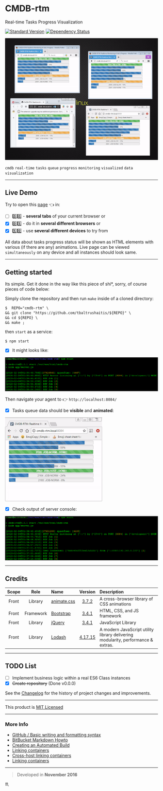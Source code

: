 # CMDB-rtm #

Real-time Tasks Progress Visualization

[![Standard Version](https://img.shields.io/badge/release-standard%20version-brightgreen.svg?style=plastic)](https://github.com/conventional-changelog/standard-version)
[![Dependency Status](https://david-dm.org/tbaltrushaitis/cmdb-rtm.svg?theme=shields.io)](https://david-dm.org/tbaltrushaitis/cmdb-rtm)
<!-- [![License](https://img.shields.io/badge/license-MIT-green.svg?style=flat)](https://github.com/tbaltrushaitis/cmdb-rtm/blob/master/LICENSE.md) -->

![Real Time Jobs Progress View](assets/img/cmdb-rtm-poc-4-windows.gif)

`cmdb` `real-time` `tasks` `queue` `progress` `monitoring` `visualized` `data visualization`

---

## Live Demo ##
Try to open this [page](http://bit.ly/cmdb-rtm-live) :point_left: in:

- [ ] :zero::zero: - **several tabs** of your current browser
 or
- [x] :zero::five: - do it in **several different browsers**
 or
- [x] :five::zero: - use **several different devices** to try from

All data about tasks progress status will be shown as HTML elements with various
(if there are any) animations. Live page can be viewed `simultaneously` on any
device and all instances should look same.

---

## Getting started ##

Its simple. Get it done in the way like this piece of shi*, sorry, of course pieces of code below:

Simply clone the repository and then run `make` inside of a cloned directory:

```shell
$  REPO="cmdb-rtm" \
&& git clone "https://github.com/tbaltrushaitis/${REPO}" \
&& cd ${REPO} \
&& make ;
```

then `start` as a service:

```shell
$ npm start
```

- [x] It might looks like:

![Run Application Server](assets/img/npm-start-001.png)

Then navigate your agent to :point_right: `http://localhost:8084/`

- [x] Tasks queue data should be **visible** and **animated**:

![Real Time Jobs Progress View](assets/img/cmdb-rtm-progress.gif)

- [x] Check output of server console:

![Run Application Server](assets/img/user-connected-001.png)

---

## Credits ##

 Scope | Role | Name | Version | Description
:-----:|:----:|:-----|:-------:|:------------
 Front | Library | [animate.css](http://daneden.github.io/animate.css/) | [3.7.2](https://github.com/daneden/animate.css/tree/3.7.2) | A cross-browser library of CSS animations
 Front | Framework | [Bootstrap](http://getbootstrap.com) | [3.4.1](https://getbootstrap.com/docs/3.4/) | HTML, CSS, and JS framework
 Front | Library | [jQuery](http://jquery.com/) | [3.4.1](https://github.com/jquery/jquery/tree/3.4.1) | JavaScript Library
 Front | Library | [Lodash](https://lodash.com/) | [4.17.15](https://lodash.com/docs/4.17.15) | A modern JavaScript utility library delivering modularity, performance & extras.

---

## TODO List ##

- [ ] Implement business logic within a real ES6 Class instances
- [x] ~~Create repository~~ (Done v0.0.0)

See the [Changelog][Changelog] for the history of project changes and improvements.

---

This product is [MIT Licensed][License]

---

### More Info ###

 - [GitHub / Basic writing and formatting syntax](https://help.github.com/articles/basic-writing-and-formatting-syntax/)
 - [BitBucket Markdown Howto](https://bitbucket.org/tutorials/markdowndemo)
 - [Creating an Automated Build](https://docs.docker.com/docker-hub/builds/)
 - [Linking containers](https://docs.docker.com/engine/userguide/networking/default_network/dockerlinks.md)
 - [Cross-host linking containers](https://docs.docker.com/engine/admin/ambassador_pattern_linking.md)
 - [Linking containers](https://docs.docker.com/engine/userguide/networking/default_network/dockerlinks.md)

---

> Developed in **November 2016**

:scorpius:

[Changelog]: CHANGELOG.md
[License]: LICENSE.md
